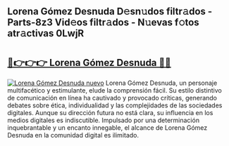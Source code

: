 ## Lorena Gómez Desnuda D𝚎sn𝚞dos filtr𝚊dos - Parts-8z3 Vid𝚎os filtr𝚊dos - N𝚞evas f𝚘tos atr𝚊ctivas 0LwjR

# <h2><a href="http://mb7c6rj.tromn.icu/?c=Lorena+G%c3%b3mez+Desnuda">🔗👉👉👉 Lorena Gómez Desnuda 🔗🔗</a></h2>

[![Lorena Gómez Desnuda nuevo](https://i.imgur.com/pEAQMta.gif)](http://mb7c6rj.tromn.icu/?c=Lorena+G%c3%b3mez+Desnuda)
Lorena Gómez Desnuda, un personaje multifacético y estimulante, elude la comprensión fácil. Su estilo distintivo de comunicación en línea ha cautivado y provocado críticas, generando debates sobre ética, individualidad y las complejidades de las sociedades digitales. Aunque su dirección futura no está clara, su influencia en los medios digitales es indiscutible. Impulsado por una determinación inquebrantable y un encanto innegable, el alcance de Lorena Gómez Desnuda en la comunidad digital es ilimitado.
